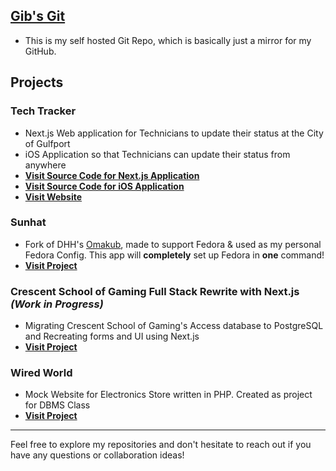 ## [Gib's Git](https://git.gibbyb.com/gib)
- This is my self hosted Git Repo, which is basically just a mirror for my GitHub.

## Projects

### **Tech Tracker**
- Next.js Web application for Technicians to update their status at the City of Gulfport
- iOS Application so that Technicians can update their status from anywhere
- **[Visit Source Code for Next.js Application](https://github.com/gibbyb/Tech_Tracker_Web)**
- **[Visit Source Code for iOS Application](https://github.com/gibbyb/Tech_Tracker_iOS)**
- **[Visit Website](https://techtracker.gibbyb.com)**

### **Sunhat**
- Fork of DHH's [Omakub](https://omakub.org), made to support Fedora & used as my personal Fedora Config. This app will **completely** set up Fedora in **one** command!
- **[Visit Project](https://github.com/gibbyb/sunhat)**

### **Crescent School of Gaming Full Stack Rewrite with Next.js** *(Work in Progress)*
- Migrating Crescent School of Gaming's Access database to PostgreSQL and Recreating forms and UI using Next.js
- **[Visit Project](https://github.com/gibbyb/crescent_school)**

### **Wired World**
- Mock Website for Electronics Store written in PHP. Created as project for DBMS Class
- **[Visit Project](https://wiredworld.gibbyb.com)**

---

Feel free to explore my repositories and don't hesitate to reach out if you have any questions or collaboration ideas!
